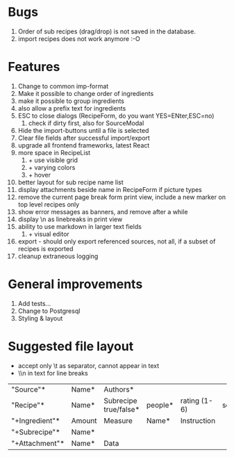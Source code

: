 # Bugs

1. Order of sub recipes (drag/drop) is not saved in the database.
3. import recipes does not work anymore :-O

# Features

1. Change to common imp-format
2. Make it possible to change order of ingredients
3. make it possible to group ingredients
4. also allow a prefix text for ingredients
5. ESC to close dialogs (RecipeForm, do you want YES=ENter,ESC=no)
    1. check if dirty first, also for SourceModal
6. Hide the import-buttons until a file is selected
7. Clear file fields after successful import/export
8. upgrade all frontend frameworks, latest React
9. more space in RecipeList
   1. \+ use visible grid
   2. \+ varying colors
   3. \+ hover
10. better layout for sub recipe name list
11. display attachments beside name in RecipeForm if picture types
12. remove the current page break form print view, include a new marker on top level recipes only
13. show error messages as banners, and remove after a while
14. display \n as linebreaks in print view
15. ability to use markdown in larger text fields
    1. \+ visual editor
16. export - should only export referenced sources, not all, if a subset of recipes is exported
17. cleanup extraneous logging

# General improvements

1. Add tests...
2. Change to Postgresql
3. Styling & layout

# Suggested file layout
- accept only \t as separator, cannot appear in text
- \\\n in text for line breaks

|  |  |                       |  |  |  |  |  |  | |
| --------- | ----- |-----------------------| ------- | ------------ | ------ | --------------- | ----- | ------ | -------|
| "Source"* | Name* | Authors*  |
| "Recipe"* | Name* | Subrecipe true/false* | people* | rating (1-6) | served |  instructions* | notes | source | pageref|
| "+Ingredient"* | Amount | Measure | Name*  | Instruction |
| "+Subrecipe"* | Name* |
| "+Attachment"* | Name* | Data |
